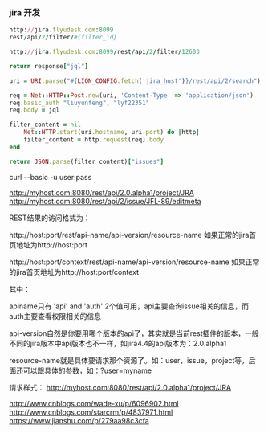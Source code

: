 ### jira 开发

```ruby
http://jira.flyudesk.com:8099
rest/api/2/filter/#{filter_id}

http://jira.flyudesk.com:8099/rest/api/2/filter/12603

return response["jql"]

uri = URI.parse("#{LION_CONFIG.fetch('jira_host')}/rest/api/2/search")

req = Net::HTTP::Post.new(uri, 'Content-Type' => 'application/json')
req.basic_auth "liuyunfeng", "lyf22351"
req.body = jql

filter_content = nil
    Net::HTTP.start(uri.hostname, uri.port) do |http|
    filter_content = http.request(req).body
end

return JSON.parse(filter_content)["issues"]
```

curl --basic -u user:pass

http://myhost.com:8080/rest/api/2.0.alpha1/project/JRA
http://myhost.com:8080/rest/api/2/issue/JFL-89/editmeta

REST结果的访问格式为：

http://host:port/rest/api-name/api-version/resource-name     如果正常的jira首页地址为http://host:port

http://host:port/context/rest/api-name/api-version/resource-name   如果正常的jira首页地址为http://host:port/context

其中：

apiname只有 'api' and 'auth' 2个值可用，api主要查询issue相关的信息，而auth主要查看权限相关的信息

api-version自然是你要用哪个版本的api了，其实就是当前rest插件的版本，一般不同的jira版本中api版本也不一样，如jira4.4的api版本为：2.0.alpha1

resource-name就是具体要请求那个资源了。如：user，issue，project等，后面还可以跟具体的参数，如：?user=myname

请求样式： http://myhost.com:8080/rest/api/2.0.alpha1/project/JRA

http://www.cnblogs.com/wade-xu/p/6096902.html
http://www.cnblogs.com/starcrm/p/4837971.html
https://www.jianshu.com/p/279aa98c3cfa
